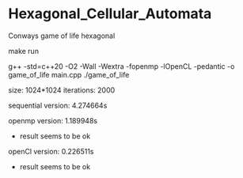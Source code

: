 # Hexagonal_Cellular_Automata
Conways game of life hexagonal

make run

g++ -std=c++20 -O2 -Wall -Wextra -fopenmp -lOpenCL -pedantic -o game_of_life main.cpp ./game_of_life

size: 1024*1024 iterations: 2000

sequential version: 4.274664s

openmp version: 1.189948s

+ result seems to be ok

openCl version: 0.226511s

+ result seems to be ok
 
